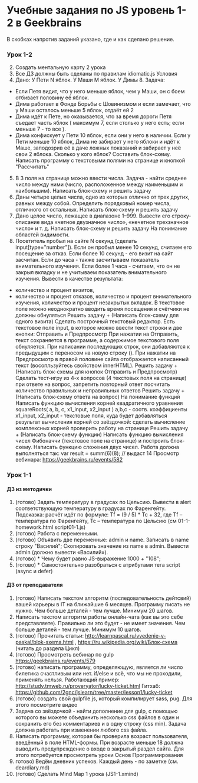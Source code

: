 # Учебные задания по JS уровень 1-2 в Geekbrains
В скобках напротив заданий указано, где и как сделано решение.

### Урок 1-2

2. Создать ментальную карту 2 урока
3. Все ДЗ должны быть сделаны по правилам idiomatic.js
Условия
4. Дано:
У Пети N яблок. У Маши M яблок. У Димы 8.
Задача:
- Если Петя видит, что у него меньше яблок, чем у Маши, он с боем отбивает половину её яблок.
- Дима работает в Фонде Борьбы с Шовинизмом и если замечает, что у Маши осталось меньше 5 яблок,
отдаёт ей 2
- Дима идёт к Пете, но оказывается, что за время дороги Петя съедает часть яблок ( максимум 7, если столько у него есть; если меньше 7 - то все ). 
- Дима конфискует у Пети 10 яблок, если они у него в наличии. Если у Пети меньше 10 яблок, Дима не забирает у него яблоки и идёт к Маше, заподозрив её в даче ложных показаний и забирает у неё свои 2 яблока.
Сколько у кого яблок? 
Составить блок-схему.
Написать программу с текстовыми полями на странице и кнопкой "Рассчитать"
5. В 3 поля на странице можно ввести числа. Задача - найти среднее число между ними (число, расположенное между наименьшим и наибольшим).
Написать блок-схему и решить задачу
6. Даны четыре целых числа, одно из которых отлично от трех других, равных между собой. Определить порядковый номер числа, отличного от остальных.
Написать блок-схему и решить задачу
7. Дано целое число, лежащее в диапазоне 1–999. Вывести его строку-описание вида «четное двузначное число», «нечетное трехзначное число» и т. д.
Написать блок-схему и решить задачу
На понимание областей видимости.
8. Посетитель пробыл на сайте N секунд (сделать input[type="number"]). Если он пробыл менее 10 секунд, считаем его посещение за отказ. Если более 10 секунд - его визит на сайт засчитан. Если до часа - также засчитываем показатель внимательного изучения. Если более 1 часа - считаем, что он не закрыл вкладку и не учитываем показатель внимательного изучения. 
Вывести в качестве результата: 
- количество и процент визитов, 
- количество и процент отказов,
количество и процент внимательного изучения,
количество и процент незакрытых вкладок. В текстовое поле можно неоднократно вводить время посещения и счётчики не должны обнуляться Решить задачу + (Написать блок-схему для одного визита)
Сделать построчный текстовый редактор.
Есть текстовое поле input, в которое можно ввести текст строки и две кнопки: Отправить и Предпросмотр
При нажатии на Отправить, текст сохраняется в программе, а содержимое текстового поля обнуляется.
При написании последующих строк, они добавляются к предыдущим с переносом на новую строку (<bt>).
При нажатии на Предпросмотр в правой половине сайта отображается написанный текст (восопльзуйтесь свойством innerHTML). Решить задачу + (Написать блок-схемы для кнопок Отправить и Предпросмотр)
Сделать тест-игру из 4-х вопросов (4 текстовых поля на странице)
при ответе на вопрос, запретить повторный ответ
посчитать количество правильных и неправильных ответов Решить задачу + (Написать блок-схему ответа на вопрос) На понимание функций
Написать функцию вычисления корней квадратичного уравнения squareRoots( a, b, c, x1_input, x2_input )
a,b,c - соотв. коэффициенты
x1_input, x2_input - текстовые поля, куда будет добавляться результат вычисления корней
со звёздочкой: сделать вычисление комплексных корней
проверить работу на странице Решить задачу + (Написать блок-схему функции)
Написать функцию вычисления чисел Фибоначчи (текстовое поле на странице) и построить блок-схему.
Написать функцию сложения двух чисел. Работа должна выполняться так: var result = summ(6)(8); // выдаст 14
Просмотр вебинара: https://geekbrains.ru/events/582


### Урок 1-1

#### ДЗ из методички

1. (готово) Задать температуру в градусах по Цельсию. Вывести в alert соответствующую температуру в градусах по Фаренгейту. Подсказка: расчёт идёт по формуле: Tf = (9 / 5) * Tc + 32, где Tf – температура по Фаренгейту, Tc – температура по Цельсию (см 01-1-homework.html script01-1.js)
2. (готово) Работа с переменными.
3. (готово) Объявить две переменные: admin и name. Записать в name строку "Василий"; Скопировать значение из name в admin. Вывести admin (должно вывести «Василий»).
4. (готово) * Чему будет равно JS-выражение 1000 + "108";
5. (готово) * Самостоятельно разобраться с атрибутами тега script (async и defer)

#### ДЗ от преподавателя

1. (готово) Написать текстом алгоритм (последовательность дейтсвий) вашей карьеры в IT на ближайшие 6 месяцев. Программу писать не нужно. Чем больше деталей - тем лучше. Минимум 20 шагов.
2. Написать текстом алгоритм работы онлайн-чата (как вы это себе представляете). Правильно ли это будет - не имеет значения. Чем больше деталей - тем лучше. Минимум 10 шагов.
3. (готово) Прочитать статьи: http://learnpascal.ru/vvedenie-v-paskal/blok-sxema.html , https://ru.wikipedia.org/wiki/Блок-схема (читать до раздела Цикл)
4. (готово) Просмотреть вебинар по gulp https://geekbrains.ru/events/579
5. (готово) написать программу, определяющую, является ли число билетика счастливым или нет. if/else и всё, что мы не проходили, применять нельзя. Работающий пример: http://study.tmweb.ru/proveryator/lucky-ticket.html Гитхаб: https://github.com/2gnc/jslearn/tree/master/lesson1/lucky-ticket
6. (готово) создать свой gulpfile.js, который компилирует sass, pug. Для этого посмотрите видео
7. Задача со звёздочкой - найти дополнение для gulp, с помощью которого вы можете объединить несколько css файлов в один и сохранить его без комментариев и в одну строку (css min). Задача должна работать при изменении любого css файла.
8. Написать программу, которая бы проверила возраст пользователя, введённый в поле HTML-формы. При возрасте меньше 18 должна выводить предупреждение о входе в закрытый раздел сайта. Для этого потребуется просмотреть уроки Основ Программирования
9. готово) Ведём дневник успехов. Каждый день - по заметке (см. deardiary.md)
10. (готово) Сделать Mind Map 1 урока (JS1-1.xmind)